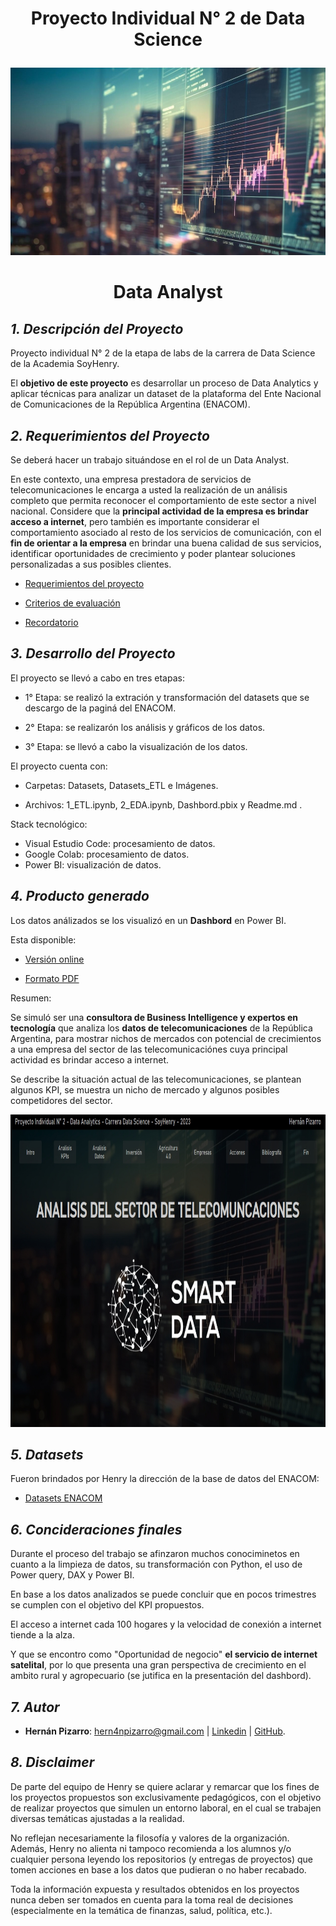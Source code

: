 #  **<p align="center">Proyecto Individual N° 2 de Data Science</p>** 

<img src="Imagenes\21.jpg" width="1010" height="300">

# <p align="center">Data Analyst</p>


## *1. Descripción del Proyecto*

Proyecto individual N° 2 de la etapa de labs de la carrera de Data Science de la Academia SoyHenry.

El **objetivo de este proyecto** es desarrollar un proceso de Data Analytics y aplicar técnicas para analizar un dataset de la plataforma del Ente Nacional de Comunicaciones de la República Argentina (ENACOM).


## *2. Requerimientos del Proyecto*

Se deberá hacer un trabajo situándose en el rol de un Data Analyst. 

En este contexto, una empresa prestadora de servicios de telecomunicaciones le encarga a usted la realización de un análisis completo que permita reconocer el comportamiento de este sector a nivel nacional. Considere que la **principal actividad de la empresa es brindar acceso a internet**, pero también es importante considerar el comportamiento asociado al resto de los servicios de comunicación, con el **fin de orientar a la empresa** en brindar una buena calidad de sus servicios, identificar oportunidades de crecimiento y poder plantear soluciones personalizadas a sus posibles clientes.

- [Requerimientos del proyecto](https://github.com/soyHenry/PI_DA/tree/PART-TIME)

- [Criterios de evaluación](https://docs.google.com/spreadsheets/u/0/d/e/2PACX-1vTV3zL1aeGRlbXkiy5012GWbDBMseA4iziMXs597TZfgaYgazjxZDx_-q6L4s9io3JW4UPHcZs_XNyz/pubhtml?pli=1#)

- [Recordatorio](https://docs.google.com/document/d/1DI0ZVgHfOfjgnXGhi8jEKzwCIjtUdgRUDe-qiiGGq8E/edit#heading=h.kcc1u7vaaryt)


## *3. Desarrollo del Proyecto*

El proyecto se llevó a cabo en tres etapas:

- 1° Etapa: se realizó la extración y transformación del datasets que se descargo de la paginá del ENACOM. 

- 2° Etapa: se realizarón los análisis y gráficos de los datos.

- 3° Etapa: se llevó a cabo la visualización de los datos.

El proyecto cuenta con:  

- Carpetas: Datasets, Datasets_ETL e Imágenes.

- Archivos: 1_ETL.ipynb, 2_EDA.ipynb, Dashbord.pbix y Readme.md .

Stack tecnológico: 

- Visual Estudio Code: procesamiento de datos.
- Google Colab: procesamiento de datos.
- Power BI: visualización de datos.

## *4. Producto generado* 

Los datos análizados se los visualizó en un **Dashbord** en Power BI.

Esta disponible:

- [Versión online](https://app.powerbi.com/view?r=eyJrIjoiYzNlNjI2OTAtY2U2Zi00NDc1LWI0ZGQtZDkwMDlmZWIwZTBiIiwidCI6ImRmODY3OWNkLWE4MGUtNDVkOC05OWFjLWM4M2VkN2ZmOTVhMCJ9)

- [Formato PDF](https://github.com/Hern4nOckham/Proyecto_individualDS-2/blob/main/Dashbord.pdf)


Resumen:

Se simuló ser una **consultora de Business Intelligence y expertos en tecnología** que analiza los **datos de telecomunicaciones** de la República Argentina, para mostrar nichos de mercados con potencial de crecimientos a una empresa del sector de las telecomunicaciónes cuya principal actividad es brindar acceso a internet.

Se describe la situación actual de las telecomunicaciones, se plantean algunos KPI, se muestra un nicho de mercado y algunos posibles competidores del sector.

<img src="Imagenes\Dashboard.jpg" width="1010" height="500">

## *5. Datasets*

Fueron brindados por Henry la dirección de la base de datos del ENACOM:

- [Datasets ENACOM](https://datosabiertos.enacom.gob.ar/dashboards/20000/acceso-a-internet/)


## *6. Concideraciones finales*

Durante el proceso del trabajo se afinzaron muchos conociminetos en cuanto a la limpieza de datos, su transformación con Python, el uso de Power query, DAX y Power BI. 

En base a los datos analizados se puede concluir que en pocos trimestres se cumplen con el objetivo del KPI propuestos. 

El acceso a internet cada 100 hogares y la velocidad de conexión a internet tiende a la alza. 

Y que se encontro como "Oportunidad de negocio" **el servicio de internet satelital**, por lo que presenta una gran perspectiva de crecimiento en el ambito rural y agropecuario (se jutifica en la presentación del dashbord).


## *7. Autor*

- **Hernán Pizarro**: hern4npizarro@gmail.com | [Linkedin](https://www.linkedin.com/in/hern%C3%A1n-pizarro-683679268/) | [GitHub](https://github.com/Hern4nOckham).

## *8. Disclaimer*

De parte del equipo de Henry se quiere aclarar y remarcar que los fines de los proyectos propuestos son exclusivamente pedagógicos, con el objetivo de realizar proyectos que simulen un entorno laboral, en el cual se trabajen diversas temáticas ajustadas a la realidad. 

No reflejan necesariamente la filosofía y valores de la organización. Además, Henry no alienta ni tampoco recomienda a los alumnos y/o cualquier persona leyendo los repositorios (y entregas de proyectos) que tomen acciones en base a los datos que pudieran o no haber recabado. 

Toda la información expuesta y resultados obtenidos en los proyectos nunca deben ser tomados en cuenta para la toma real de decisiones (especialmente en la temática de finanzas, salud, política, etc.).